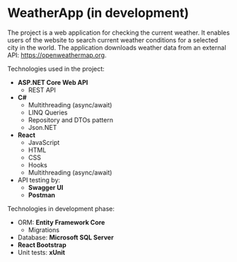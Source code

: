 # WeatherApp (in development)

The project is a web application for checking the current weather. It enables users of the website to search current weather conditions for a selected city in the world. The application downloads weather data from an external API: https://openweathermap.org.

Technologies used in the project:
- **ASP.NET Core Web API**
  - REST API
- **C#**
  - Multithreading (async/await)
  - LINQ Queries
  - Repository and DTOs pattern
  - Json.NET
- **React**
  - JavaScript
  - HTML
  - CSS
  - Hooks
  - Multithreading (async/await)
- API testing by:
  - **Swagger UI**
  - **Postman**

Technologies in development phase:
- ORM: **Entity Framework Core**
  - Migrations
- Database: **Microsoft SQL Server**
- **React Bootstrap**
- Unit tests: **xUnit**
